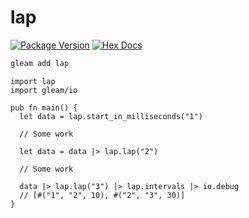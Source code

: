 # lap

[![Package Version](https://img.shields.io/hexpm/v/lap)](https://hex.pm/packages/lap)
[![Hex Docs](https://img.shields.io/badge/hex-docs-ffaff3)](https://hexdocs.pm/lap/)

```sh
gleam add lap
```
```gleam
import lap
import gleam/io

pub fn main() {
  let data = lap.start_in_milliseconds("1")

  // Some work

  let data = data |> lap.lap("2")

  // Some work

  data |> lap.lap("3") |> lap.intervals |> io.debug
  // [#("1", "2", 10), #("2", "3", 30)]
}
```
